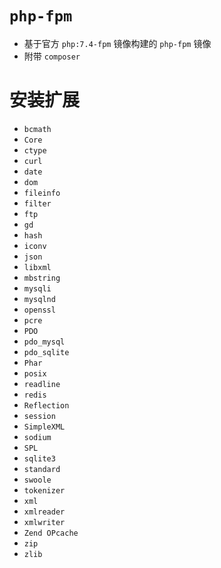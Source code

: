 # `php-fpm`

- 基于官方 `php:7.4-fpm` 镜像构建的 `php-fpm` 镜像
- 附带 `composer`

# 安装扩展

- `bcmath`
- `Core`
- `ctype`
- `curl`
- `date`
- `dom`
- `fileinfo`
- `filter`
- `ftp`
- `gd`
- `hash`
- `iconv`
- `json`
- `libxml`
- `mbstring`
- `mysqli`
- `mysqlnd`
- `openssl`
- `pcre`
- `PDO`
- `pdo_mysql`
- `pdo_sqlite`
- `Phar`
- `posix`
- `readline`
- `redis`
- `Reflection`
- `session`
- `SimpleXML`
- `sodium`
- `SPL`
- `sqlite3`
- `standard`
- `swoole`
- `tokenizer`
- `xml`
- `xmlreader`
- `xmlwriter`
- `Zend OPcache`
- `zip`
- `zlib`